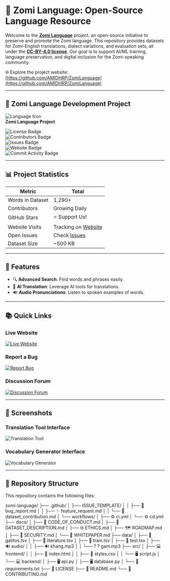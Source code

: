 # 🌟 Zomi Language: Open-Source Language Resource

Welcome to the **[Zomi Language](https://github.com/AMIDHRP/ZomiLanguage)** project, an open-source initiative to preserve and promote the Zomi language. This repository provides datasets for Zomi-English translations, dialect variations, and evaluation sets, all under the **[CC-BY-4.0 license](https://creativecommons.org/licenses/by/4.0/)**. Our goal is to support AI/ML training, language preservation, and digital inclusion for the Zomi-speaking community.

🌐 Explore the project website: [https://github.com/AMIDHRP/ZomiLanguage](https://github.com/AMIDHRP/ZomiLanguage)

---

## 🌈 Zomi Language Development Project

![Language Icon](https://img.icons8.com/color/48/000000/language.png)  
**Zomi Language Project**

![License Badge](https://img.shields.io/badge/License-CC_BY_4.0-blue.svg)  
![Contributors Badge](https://img.shields.io/github/contributors/AMIDHRP/ZomiLanguage)  
![Issues Badge](https://img.shields.io/github/issues/AMIDHRP/ZomiLanguage)  
![Website Badge](https://img.shields.io/website?url=https%3A%2F%2Fgithub.com%2FAMIDHRP%2FZomiLanguage)  
![Commit Activity Badge](https://img.shields.io/github/commit-activity/m/AMIDHRP/ZomiLanguage)

---

## 📊 Project Statistics

| Metric | Total |
|--------|-------|
| Words in Dataset | 1,290+ |
| Contributors | Growing Daily |
| GitHub Stars | ⭐️ Support Us! |
| Website Visits | Tracking on [Website](https://github.com/AMIDHRP/ZomiLanguage) |
| Open Issues | Check [Issues](https://github.com/AMIDHRP/ZomiLanguage/issues) |
| Dataset Size | ~500 KB |

---

## 🌟 Features

- 🔍 **Advanced Search**: Find words and phrases easily.
- 🤖 **AI Translation**: Leverage AI tools for translations.
- 🔊 **Audio Pronunciations**: Listen to spoken examples of words.

---

## 📚 Quick Links

### Live Website
[![Live Website](https://img.icons8.com/fluency/48/000000/domain.png)](https://github.com/AMIDHRP/ZomiLanguage)

### Report a Bug
[![Report Bug](https://img.icons8.com/color/48/000000/bug.png)](https://github.com/AMIDHRP/ZomiLanguage/issues/new?assignees=&labels=bug&template=bug_report.md&title=%F0%9F%90%9B+Bug+Report)

### Discussion Forum
[![Discussion Forum](https://img.icons8.com/color/48/000000/topic.png)](https://github.com/AMIDHRP/ZomiLanguage/discussions)

---

## 📸 Screenshots

### Translation Tool Interface
![Translation Tool](https://via.placeholder.com/600x300?text=Translation+Tool+Screenshot)

### Vocabulary Generator Interface
![Vocabulary Generator](https://via.placeholder.com/600x300?text=Vocabulary+Generator+Screenshot)

---

## 📂 Repository Structure

This repository contains the following files:

zomi-language/
├── .github/
│ ├── ISSUE_TEMPLATE/
│ │ ├── 🐛 bug_report.md
│ │ ├── ✨ feature_request.md
│ │ └── 📄 dataset_contribution.md
│ └── workflows/
│ ├── ⚙️ ci.yml
│ └── ⚙️ cd.yml
├── docs/
│ ├── 🤝 CODE_OF_CONDUCT.md
│ ├── 📄 DATASET_DESCRIPTION.md
│ ├── 🌐 ETHICS.md
│ ├── 🗺️ ROADMAP.md
│ ├── 🔐 SECURITY.md
│ └── 📜 WHITEPAPER.md
├── data/
│ ├── 📄 gatitos.tsv
│ ├── 📄 literature.tsv
│ ├── 📄 train.tsv
│ ├── 📄 test.tsv
│ ├── 🔊 audio/
│ │ ├── 🔊 khang.mp3
│ │ └── ? ? gam.mp3
├── src/
│ ├── 💻 frontend/
│ │ ├── 📄 index.html
│ │ ├── 🎨 styles.css
│ │ └── 🖥️ script.js
│ └── 💻 backend/
│ ├── 🖥️ api.py
│ ├── 🖥️ database.py
│ └── 📄 requirements.txt
├── 📜 LICENSE
├── 📄 README.md
└── 📄 CONTRIBUTING.md
